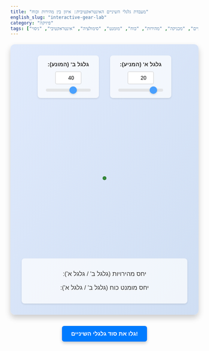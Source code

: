 ```yaml
---
title: "מעבדת גלגלי השיניים האינטראקטיבית: איזון בין מהירות וכוח"
english_slug: "interactive-gear-lab"
category: "פיזיקה"
tags: ["גלגלי שיניים", "מכניקה", "מהירות", "כוח", "מומנט", "סימולציה", "אינטראקטיבי", "ניסוי"]
---
```

<div id="gear-simulator">
    <div class="controls">
        <div class="control-group">
            <label for="teethA">גלגל א' (המניע):</label>
            <input type="number" id="teethA" value="20" min="5" max="100">
            <input type="range" id="sliderA" value="20" min="5" max="100">
        </div>
        <div class="control-group">
            <label for="teethB">גלגל ב' (המונע):</label>
            <input type="number" id="teethB" value="40" min="5" max="100">
            <input type="range" id="sliderB" value="40" min="5" max="100">
        </div>
    </div>
    <div class="simulation-area">
        <div id="gearA" class="gear">
            <!-- Teeth and marker will be added by JS -->
        </div>
        <div id="gearB" class="gear">
            <!-- Teeth and marker will be added by JS -->
        </div>
    </div>
    <div class="results">
        <p>יחס מהירויות (גלגל ב' / גלגל א'): <span id="speedRatio"></span></p>
        <p>יחס מומנט כוח (גלגל ב' / גלגל א'): <span id="torqueRatio"></span></p>
    </div>
</div>

<style>
    /* גלובלי ואזורי הסימולציה */
    #gear-simulator {
        direction: rtl;
        font-family: 'Arial', sans-serif;
        margin: 20px auto;
        padding: 30px;
        background: linear-gradient(to bottom right, #e0eafc, #cfdef3);
        border-radius: 12px;
        box-shadow: 0 8px 16px rgba(0, 0, 0, 0.2);
        max-width: 700px;
        overflow: hidden;
    }

    /* אזור הבקרות */
    .controls {
        display: flex;
        justify-content: center;
        gap: 30px;
        margin-bottom: 40px;
        flex-wrap: wrap;
    }

    .control-group {
        display: flex;
        flex-direction: column;
        align-items: center;
        background-color: rgba(255, 255, 255, 0.7);
        padding: 15px 20px;
        border-radius: 8px;
        box-shadow: 0 2px 4px rgba(0, 0, 0, 0.1);
    }

    .controls label {
        margin-bottom: 10px;
        font-weight: bold;
        color: #333;
        font-size: 1.1em;
    }

    .controls input[type="number"] {
        padding: 8px;
        border: 1px solid #ccc;
        border-radius: 4px;
        width: 70px;
        text-align: center;
        font-size: 1em;
        margin-bottom: 10px;
    }

     .controls input[type="range"] {
         -webkit-appearance: none;
         appearance: none;
         width: 120px;
         height: 8px;
         background: #ddd;
         outline: none;
         opacity: 0.7;
         transition: opacity .2s;
         border-radius: 5px;
     }

     .controls input[type="range"]:hover {
         opacity: 1;
     }

     .controls input[type="range"]::-webkit-slider-thumb {
         -webkit-appearance: none;
         appearance: none;
         width: 20px;
         height: 20px;
         background: #007BFF;
         cursor: pointer;
         border-radius: 50%;
         box-shadow: 0 2px 4px rgba(0, 0, 0, 0.2);
     }

      .controls input[type="range"]::-moz-range-thumb {
         width: 20px;
         height: 20px;
         background: #007BFF;
         cursor: pointer;
         border-radius: 50%;
         box-shadow: 0 2px 4px rgba(0, 0, 0, 0.2);
     }


    /* אזור הסימולציה הויזואלית */
    .simulation-area {
        position: relative;
        width: 100%;
        max-width: 650px; /* Adjust width */
        height: 350px; /* Adjust height */
        margin: 0 auto 40px auto;
        display: flex;
        justify-content: center;
        align-items: center;
        /* overflow: hidden; /* Keep if gears should not exceed boundary */
    }

    .gear {
        position: absolute;
        border-radius: 50%;
        box-sizing: border-box;
        display: flex;
        justify-content: center;
        align-items: center;
        /* Default animation */
        animation-timing-function: linear;
        animation-iteration-count: infinite;
        transform-style: preserve-3d; /* For 3D effects if needed */
        will-change: transform; /* Performance hint */
    }

     .gear::before { /* Inner circle/hole */
        content: '';
        position: absolute;
        width: 40%;
        height: 40%;
        border-radius: 50%;
        background-color: #f4f7f6; /* Matches background */
        border: 3px solid #388E3C;
        box-sizing: border-box;
        z-index: 1;
        box-shadow: inset 0 0 5px rgba(0,0,0,0.2);
    }

    /* Gear teeth styling */
    .tooth {
        position: absolute;
        background-color: #555;
        box-shadow: 0 1px 2px rgba(0,0,0,0.3);
        /* Dimensions, position, and transform will be set by JS */
        z-index: 2; /* Above inner circle */
    }

    /* Marker styling */
     .marker {
         position: absolute;
         background-color: #FF0000; /* Bright Red marker */
         border-radius: 50%;
         z-index: 3; /* Ensure marker is on top */
         box-shadow: 0 0 8px rgba(255,0,0,0.7);
         /* Dimensions and position set by JS */
     }


    /* סגנון גלגלי השיניים השונים */
    #gearA {
        z-index: 4; /* Ensure the driving gear is visually prominent */
        animation-name: rotateClockwise;
        background: radial-gradient(circle, #f0f0f0 0%, #ccc 50%, #4CAF50 80%, #388E3C 100%);
        border: 5px solid #2E7D32;
    }

    #gearB {
        animation-name: rotateCounterClockwise; /* Rotates opposite to A */
        background: radial-gradient(circle, #f0f0f0 0%, #ccc 50%, #4CAF50 80%, #388E3C 100%);
        border: 5px solid #2E7D32;
    }

     /* צבעי גלגל B לפי יחס הכוח/מהירות */
     .gear-b-slower-more-torque { /* larger B */
         background: radial-gradient(circle, #fff9c4 0%, #ffe082 50%, #FF9800 80%, #F57C00 100%) !important;
         border-color: #EF6C00 !important;
     }

     .gear-b-faster-less-torque { /* smaller B */
         background: radial-gradient(circle, #b3e5fc 0%, #81d4fa 50%, #03A9F4 80%, #0288D1 100%) !important;
         border-color: #0277BD !important;
     }


    /* אזור התוצאות */
    .results {
        text-align: center;
        font-size: 1.2em;
        color: #333;
        background-color: rgba(255, 255, 255, 0.7);
        padding: 15px;
        border-radius: 8px;
        box-shadow: 0 2px 4px rgba(0, 0, 0, 0.1);
    }

    .results span {
        font-weight: bold;
        color: #0056b3;
        font-size: 1.3em;
    }

    /* אנימציות סיבוב */
    @keyframes rotateClockwise {
        from { transform: rotate(0deg); }
        to { transform: rotate(360deg); }
    }

    @keyframes rotateCounterClockwise {
        from { transform: rotate(0deg); }
        to { transform: rotate(-360deg); }
    }

    /* כפתור הסבר והסבר */
    #show-explanation-button {
        display: block;
        margin: 30px auto;
        padding: 12px 25px;
        font-size: 1.1em;
        color: #fff;
        background-color: #007BFF;
        border: none;
        border-radius: 6px;
        cursor: pointer;
        transition: background-color 0.3s ease, transform 0.1s ease;
        box-shadow: 0 4px 8px rgba(0, 0, 0, 0.2);
        font-weight: bold;
    }

    #show-explanation-button:hover {
        background-color: #0056b3;
    }
     #show-explanation-button:active {
        transform: scale(0.98);
     }


    #explanation {
        margin-top: 30px;
        padding: 20px;
        background-color: #e9ecef;
        border-left: 5px solid #007BFF;
        border-radius: 8px;
        color: #333;
        display: none; /* Hidden by default */
        direction: rtl;
        line-height: 1.7;
        box-shadow: 0 2px 8px rgba(0,0,0,0.1);
    }

    #explanation h2 {
        margin-top: 0;
        color: #0056b3;
        border-bottom: 2px solid #007BFF;
        padding-bottom: 10px;
        margin-bottom: 15px;
    }

    #explanation p {
        margin-bottom: 15px;
    }

     #explanation ul {
         margin-bottom: 15px;
     }

     #explanation li {
         margin-bottom: 8px;
     }

    #explanation strong {
        color: #0056b3;
    }

</style>

<button id="show-explanation-button">גלו את סוד גלגלי השיניים!</button>

<div id="explanation">
    <h2>הסוד מאחורי גלגלי השיניים: לשחק עם מהירות ומומנט</h2>
    <p>דמיינו שמכונית לא הייתה צריכה להחליף הילוכים. היא הייתה מתקשה לטפס בעליות (חוסר בכוח!) או מגיעה למהירות מקסימלית נמוכה מאוד (חוסר במהירות!). גלגלי שיניים הם הגיבורים שמצילים את המצב, ומאפשרים לנו להחליף בצורה חכמה בין מהירות למומנט כוח.</p>
    <p>כאשר גלגל שיניים אחד מסובב גלגל שיניים אחר שמשולב בו, הנקודה שבה השיניים נפגשות נעה באותה מהירות לינארית בשני הגלגלים. אבל מה קורה למהירות הסיבוב ולכוח?</p>
    <p>אם לגלגל המניע (גלגל א') יש N<sub>א</sub> שיניים, ולגלגל המונע (גלגל ב') יש N<sub>ב</sub> שיניים:</p>
    <ul>
        <li><strong>קסם המהירות:</strong> מהירות הסיבוב של הגלגלים (כמה מהר הם מסתובבים על צירם) הולכת הפוך למספר השיניים שלהם. אם גלגל א' עושה סיבוב אחד, כמה סיבובים יעשה גלגל ב'? זה תלוי ביחס השיניים!
            <br> יחס מהירויות (V<sub>ב</sub> / V<sub>א</sub>) = N<sub>א</sub> / N<sub>ב</sub>.
            <br> **משמעות:** גלגל מונע קטן יותר (פחות שיניים) מגלגל מניע - יסתובב מהר יותר! גלגל מונע גדול יותר (יותר שיניים) - יסתובב לאט יותר.</li>
        <li><strong>כוח המומנט:</strong> מומנט הכוח, או ה"כוח המסובב" שהגלגל יכול להפעיל, מתנהג הפוך מהמהירות, ויחס ישר למספר השיניים:
            <br> יחס מומנט כוח (M<sub>ב</sub> / M<sub>א</sub>) = N<sub>ב</sub> / N<sub>א</sub>.
            <br> **משמעות:** גלגל מונע גדול יותר (יותר שיניים) מגלגל מניע - יקבל מומנט כוח גדול יותר (כוח רב יותר לסיבוב עצמים כבדים), אך יסתובב לאט יותר. גלגל מונע קטן יותר - יקבל מומנט כוח קטן יותר, אך יסתובב מהר יותר!</li>
    </ul>
    <p>זוהי הפשרה הגאונית שגלגלי שיניים מאפשרים: אתם יכולים "להחליף" מהירות תמורת כוח, ולהפך. בתיבות הילוכים של מכוניות, למשל, הילוכים נמוכים משתמשים בגלגלים גדולים יותר כדי לקבל מומנט גבוה (ליציאה מהמקום ולעליות), והילוכים גבוהים משתמשים בגלגלים קטנים יותר כדי לקבל מהירות גבוהה (לשיוט). עכשיו התנסו בעצמכם במעבדה ובדקו איך שינוי מספר השיניים משפיע על היחסים!</p>
</div>

<script>
    const teethAInput = document.getElementById('teethA');
    const teethBInput = document.getElementById('teethB');
    const sliderA = document.getElementById('sliderA');
    const sliderB = document.getElementById('sliderB');
    const gearA = document.getElementById('gearA');
    const gearB = document.getElementById('gearB');
    const speedRatioSpan = document.getElementById('speedRatio');
    const torqueRatioSpan = document.getElementById('torqueRatio');
    const showExplanationButton = document.getElementById('show-explanation-button');
    const explanationDiv = document.getElementById('explanation');
    const simulationArea = document.querySelector('.simulation-area'); // Get the simulation area element

    // Function to create and position teeth and marker for a gear
    function updateGearVisuals(gearElement, teethCount, radius) {
        // Clear existing teeth and marker
        gearElement.innerHTML = '';

        // Add marker first so it's under teeth if needed (though z-index handles it)
        const marker = document.createElement('div');
        marker.classList.add('marker');
        gearElement.appendChild(marker);

        const toothWidth = radius * 0.12; // Width relative to radius
        const toothHeight = radius * 0.2; // Height relative to radius

        for (let i = 0; i < teethCount; i++) {
            const tooth = document.createElement('div');
            tooth.classList.add('tooth');
            tooth.style.width = `${toothWidth}px`;
            tooth.style.height = `${toothHeight}px`;

            const angle = (360 / teethCount) * i;

            // Position tooth at the top-center of the gear div (which is the gear's outer edge)
            // and set the rotation origin to the gear's center (radius px down from tooth's top edge)
            tooth.style.position = 'absolute';
            tooth.style.left = `calc(50% - ${toothWidth / 2}px)`;
            tooth.style.top = `0px`;
            tooth.style.transformOrigin = `${toothWidth / 2}px ${radius}px`;
            tooth.style.transform = `rotate(${angle}deg)`;

            gearElement.appendChild(tooth);
        }

        // Position the marker correctly *after* teeth are potentially added
        const markerSize = Math.max(8, Math.min(20, radius * 0.15));
        marker.style.width = `${markerSize}px`;
        marker.style.height = `${markerSize}px`;
        // Position marker at the top edge, centered horizontally
        marker.style.left = `calc(50% - ${markerSize/2}px)`;
        marker.style.top = `${markerSize/2}px`; // Slightly inset from the very top edge
        marker.style.zIndex = 3;
    }


    function updateSimulation() {
        let teethA = parseInt(teethAInput.value);
        let teethB = parseInt(teethBInput.value);

        // Basic validation
        if (isNaN(teethA) || teethA < 5) teethA = 5;
        if (isNaN(teethB) || teethB < 5) teethB = 5;

        // Sync slider values with number inputs
        teethAInput.value = teethA;
        sliderA.value = teethA;
        teethBInput.value = teethB;
        sliderB.value = teethB;

        const baseSize = 80; // Base radius in pixels for a reference tooth count (e.g., 20)
        const referenceTeeth = 20;

        const radiusA = baseSize * (teethA / referenceTeeth);
        const radiusB = baseSize * (teethB / referenceTeeth);

        // Update gear size
        gearA.style.width = `${radiusA * 2}px`;
        gearA.style.height = `${radiusA * 2}px`;
        gearB.style.width = `${radiusB * 2}px`;
        gearB.style.height = `${radiusB * 2}px`;

        // Position gears side-by-side, centered and touching at edges
        const centerDistance = radiusA + radiusB;
        const simulationCenterX = simulationArea.offsetWidth / 2;

        // Position left edge of gearA relative to center line of the combined system
        gearA.style.left = `${simulationCenterX - centerDistance / 2 - radiusA}px`;
        // Position left edge of gearB relative to center line of the combined system
        gearB.style.left = `${simulationCenterX + centerDistance / 2 - radiusB}px`;

        gearA.style.top = `calc(50% - ${radiusA}px)`; // Center vertically
        gearB.style.top = `calc(50% - ${radiusB}px)`; // Center vertically

        // Update gear visuals (teeth and marker)
        updateGearVisuals(gearA, teethA, radiusA);
        updateGearVisuals(gearB, teethB, radiusB);

        // Calculate ratios
        const speedRatio = teethA / teethB;
        const torqueRatio = teethB / teethA;

        speedRatioSpan.textContent = speedRatio.toFixed(2);
        torqueRatioSpan.textContent = torqueRatio.toFixed(2);

        // Update animation speed (duration)
        // Gear A rotates at a constant speed (e.g., 4 seconds per rotation for referenceTeeth)
        // Duration is proportional to teeth count / radius
        const baseDurationA = 4; // seconds for one rotation of gear A with referenceTeeth
        const durationA = baseDurationA * (teethA / referenceTeeth); // Adjust duration based on A's size (optional, can keep A const)
        const durationB = durationA / speedRatio; // B's duration relative to A's speed and ratio

        // Apply animation durations - remove and re-add animation to restart smoothly
        gearA.style.animation = 'none';
        gearB.style.animation = 'none';
        void gearA.offsetWidth; // Trigger reflow
        void gearB.offsetWidth; // Trigger reflow
        gearA.style.animation = `rotateClockwise ${durationA}s linear infinite`;
        gearB.style.animation = `rotateCounterClockwise ${durationB}s linear infinite`;


        // Update gear B color based on the torque/speed relationship
        // Remove previous color classes
        gearB.classList.remove('gear-b-slower-more-torque', 'gear-b-faster-less-torque');
        // Reset gear A color (it's the input/driver, stays consistent)
        gearA.style.backgroundColor = ''; // Reset to CSS default
        gearA.style.borderColor = ''; // Reset to CSS default


        if (teethB > teethA) {
             // Gear B is larger - Slower, more torque
             gearB.classList.add('gear-b-slower-more-torque');
        } else if (teethB < teethA) {
             // Gear B is smaller - Faster, less torque
             gearB.classList.add('gear-b-faster-less-torque');
        } else {
             // Same size - Speed and torque ratios are 1:1 - Use default green styles for B
             // No class needed, default styles apply
        }
    }

    // Initial update to set up the simulation on load
    updateSimulation();

    // Add event listeners
    teethAInput.addEventListener('input', updateSimulation);
    teethBInput.addEventListener('input', updateSimulation);
    sliderA.addEventListener('input', updateSimulation);
    sliderB.addEventListener('input', updateSimulation);

    // Explanation button logic
    showExplanationButton.addEventListener('click', () => {
        const isHidden = explanationDiv.style.display === 'none' || explanationDiv.style.display === '';
        explanationDiv.style.display = isHidden ? 'block' : 'none';
        showExplanationButton.textContent = isHidden ? 'הסתרת הסוד' : 'גלו את סוד גלגלי השיניים!';
    });

    // Optional: Update simulation on window resize to adjust gear positioning
    window.addEventListener('resize', updateSimulation);

</script>